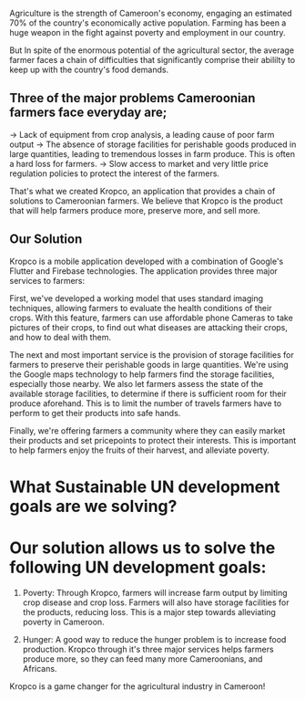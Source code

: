 <!-- # kropco

Crop preservation Solution for google solution challenge

## Getting Started

This project is a starting point for a Flutter application.

A few resources to get you started if this is your first Flutter project:

- [Lab: Write your first Flutter app](https://flutter.dev/docs/get-started/codelab)
- [Cookbook: Useful Flutter samples](https://flutter.dev/docs/cookbook)

For help getting started with Flutter, view our
[online documentation](https://flutter.dev/docs), which offers tutorials,
samples, guidance on mobile development, and a full API reference. -->

Agriculture is the strength of Cameroon's economy, engaging an estimated 70% of the country's economically active population. Farming has been a huge weapon in the fight against poverty and employment in our country.

But In spite of the enormous potential of the agricultural sector, the average farmer faces a chain of difficulties that significantly comprise their abililty to keep up with the country's food demands.

## Three of the major problems Cameroonian farmers face everyday are;

-> Lack of equipment from crop analysis, a leading cause of poor farm output
-> The absence of storage facilities for perishable goods produced in large quantities, leading to tremendous losses in farm produce. This is often a  hard loss for farmers.
-> Slow access to market and very little price regulation policies to protect the interest of the farmers.

That's what we created Kropco, an application that provides a chain of solutions to Cameroonian farmers. We believe that Kropco is the product that will help farmers produce more, preserve more, and sell more. 

## Our Solution
Kropco is a mobile application developed with a combination of Google's Flutter and Firebase technologies. The application provides three major services to farmers:

First, we've developed a working model that uses standard imaging techniques, allowing farmers to evaluate the health conditions of their crops. With this feature, farmers can use affordable phone Cameras to take pictures of their crops, to find out what diseases are attacking their crops, and how to deal with them.

The next and most important service is the provision of storage facilities for farmers to preserve their perishable goods in large quantities. We're using the Google maps technology to help farmers find the storage facilities, especially those nearby. We also let farmers assess the state of the available storage facilities, to determine if there is sufficient room for their produce aforehand. This is to limit the number of travels farmers have to perform to get their products into safe hands.

Finally, we're offering farmers a community where they can easily market their products and set pricepoints to protect their interests. This is important to help farmers enjoy the fruits of their harvest, and alleviate poverty.

# What Sustainable UN development goals are we solving?

# Our solution allows us to solve the following UN development goals:

1. Poverty: Through Kropco, farmers will increase farm output by limiting crop disease and crop loss. Farmers will also have storage facilities for the products, reducing loss. This is a major step towards alleviating poverty in Cameroon.

2. Hunger: A good way to reduce the hunger problem is to increase food production. Kropco through it's three major services helps farmers produce more, so they can feed many more Cameroonians, and Africans.

Kropco is a game changer for the agricultural industry in Cameroon!
